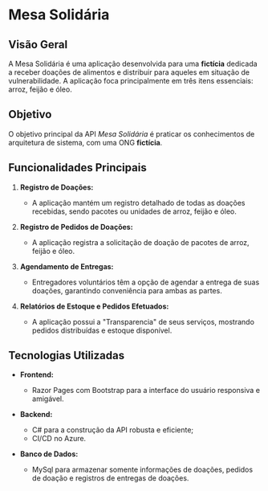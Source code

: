 # Mesa Solidária

## Visão Geral

A Mesa Solidária é uma aplicação desenvolvida para uma **fictícia** dedicada a receber doações de alimentos e distribuir para aqueles em situação de vulnerabilidade. A aplicação foca principalmente em três itens essenciais: arroz, feijão e óleo.

## Objetivo

O objetivo principal da API *Mesa Solidária* é praticar os conhecimentos de arquitetura de sistema, com uma ONG **fictícia**.

## Funcionalidades Principais

1. **Registro de Doações:**
   - A aplicação mantém um registro detalhado de todas as doações recebidas, sendo pacotes ou unidades de arroz, feijão e óleo.

1. **Registro de Pedidos de Doações:**
   - A aplicação registra a solicitação de doação de pacotes de arroz, feijão e óleo.

2. **Agendamento de Entregas:**
   - Entregadores voluntários têm a opção de agendar a entrega de suas doações, garantindo conveniência para ambas as partes.

3. **Relatórios de Estoque e Pedidos Efetuados:**
   - A aplicação possui a "Transparencia" de seus serviços, mostrando pedidos distribuídas e estoque disponível.

## Tecnologias Utilizadas

- **Frontend:**
  - Razor Pages com Bootstrap para a interface do usuário responsiva e amigável.

- **Backend:**
  - C# para a construção da API robusta e eficiente;
  - CI/CD no Azure.

- **Banco de Dados:**
  - MySql para armazenar somente informações de doações, pedidos de doação e registros de entregas de doações.
